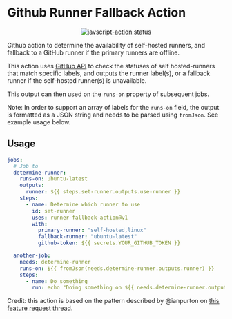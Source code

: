 # Github Runner Fallback Action

<p align="center">
  <a href="https://github.com/jimmygchen/runner-fallback-action/actions"><img alt="javscript-action status" src="https://github.com/jimmygchen/runner-fallback-action/workflows/units-test/badge.svg"></a>
</p>

Github action to determine the availability of self-hosted runners, and fallback to a GitHub runner if the primary runners are offline.

This action uses [GitHub API](https://docs.github.com/en/rest/actions/self-hosted-runners?apiVersion=2022-11-28#list-self-hosted-runners-for-a-repository) to check the statuses of self hosted-runners that match specific labels, and outputs the runner label(s), or a fallback runner if the self-hosted runner(s) is unavailable.

This output can then used on the `runs-on` property of subsequent jobs. 

Note: In order to support an array of labels for the `runs-on` field, the output is formatted as a JSON string and needs to be parsed using `fromJson`. See example usage below.

## Usage

```yaml
jobs:
  # Job to 
  determine-runner:
    runs-on: ubuntu-latest
    outputs:
      runner: ${{ steps.set-runner.outputs.use-runner }}
    steps:
      - name: Determine which runner to use
        id: set-runner
        uses: runner-fallback-action@v1
        with:
          primary-runner: "self-hosted,linux"
          fallback-runner: "ubuntu-latest"
          github-token: ${{ secrets.YOUR_GITHUB_TOKEN }}

  another-job:
    needs: determine-runner
    runs-on: ${{ fromJson(needs.determine-runner.outputs.runner) }}
    steps:
      - name: Do something
        run: echo "Doing something on ${{ needs.determine-runner.outputs.runner }}"
```

Credit: this action is based on the pattern described by @ianpurton on [this feature request thread](https://github.com/orgs/community/discussions/20019#discussioncomment-5414593).
